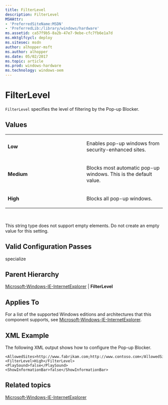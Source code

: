 ```yaml
---
title: FilterLevel
description: FilterLevel
MSHAttr:
- 'PreferredSiteName:MSDN'
- 'PreferredLib:/library/windows/hardware'
ms.assetid: ca57f9b5-8a2b-47e7-9ebe-cfc7fb6e1a7d
ms.mktglfcycl: deploy
ms.sitesec: msdn
author: alhopper-msft
ms.author: alhopper
ms.date: 05/02/2017
ms.topic: article
ms.prod: windows-hardware
ms.technology: windows-oem
---
```


# FilterLevel


`FilterLevel` specifies the level of filtering by the Pop-up Blocker.

## Values


<table>
<colgroup>
<col width="50%" />
<col width="50%" />
</colgroup>
<tbody>
<tr class="odd">
<td><p><strong>Low</strong></p></td>
<td><p>Enables pop-up windows from security-enhanced sites.</p></td>
</tr>
<tr class="even">
<td><p><strong>Medium</strong></p></td>
<td><p>Blocks most automatic pop-up windows. This is the default value.</p></td>
</tr>
<tr class="odd">
<td><p><strong>High</strong></p></td>
<td><p>Blocks all pop-up windows.</p></td>
</tr>
</tbody>
</table>

 

This string type does not support empty elements. Do not create an empty value for this setting.

## Valid Configuration Passes


specialize

## Parent Hierarchy


[Microsoft-Windows-IE-InternetExplorer](microsoft-windows-ie-internetexplorer.md) | **FilterLevel**

## Applies To


For a list of the supported Windows editions and architectures that this component supports, see [Microsoft-Windows-IE-InternetExplorer](microsoft-windows-ie-internetexplorer.md).

## XML Example


The following XML output shows how to configure the Pop-up Blocker.

```
<AllowedSites>http://www.fabrikam.com;http://www.contoso.com</AllowedSites>
<FilterLevel>High</FilterLevel> 
<PlaySound>false</PlaySound> 
<ShowInformationBar>false</ShowInformationBar>
```

## Related topics


[Microsoft-Windows-IE-InternetExplorer](microsoft-windows-ie-internetexplorer.md)

 

 







